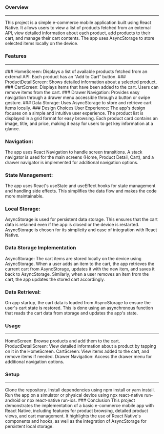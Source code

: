 ### Overview
<hr>
This project is a simple e-commerce mobile application built using React Native. It allows users to view a list of products fetched from an external API, view detailed information about each product, add products to their cart, and manage their cart contents. The app uses AsyncStorage to store selected items locally on the device.

### Features
<hr>
### HomeScreen:
Displays a list of available products fetched from an external API. Each product has an "Add to Cart" button.
### ProductDetailScreen: 
Shows detailed information about a selected product.
### CartScreen: 
Displays items that have been added to the cart. Users can remove items from the cart.
### Drawer Navigation:
Provides easy navigation through a drawer menu accessible through a button or swipe gesture.
### Data Storage:
Uses AsyncStorage to store and retrieve cart items locally.
### Design Choices
User Experience: The app's design focuses on a simple and intuitive user experience. The product list is displayed in a grid format for easy browsing. Each product card contains an image, title, and price, making it easy for users to get key information at a glance.

### Navigation:
The app uses React Navigation to handle screen transitions. A stack navigator is used for the main screens (Home, Product Detail, Cart), and a drawer navigator is implemented for additional navigation options.

### State Management:
The app uses React's useState and useEffect hooks for state management and handling side effects. This simplifies the data flow and makes the code more maintainable.

### Local Storage: 
AsyncStorage is used for persistent data storage. This ensures that the cart data is retained even if the app is closed or the device is restarted. AsyncStorage is chosen for its simplicity and ease of integration with React Native.

### Data Storage Implementation
AsyncStorage: The cart items are stored locally on the device using AsyncStorage. When a user adds an item to the cart, the app retrieves the current cart from AsyncStorage, updates it with the new item, and saves it back to AsyncStorage. Similarly, when a user removes an item from the cart, the app updates the stored cart accordingly.

### Data Retrieval:
On app startup, the cart data is loaded from AsyncStorage to ensure the user's cart state is restored. This is done using an asynchronous function that reads the cart data from storage and updates the app's state.

### Usage
<hr>
HomeScreen: Browse products and add them to the cart.
ProductDetailScreen: View detailed information about a product by tapping on it in the HomeScreen.
CartScreen: View items added to the cart, and remove items if needed.
Drawer Navigation: Access the drawer menu for additional navigation options.

### Setup
<hr>
Clone the repository.
Install dependencies using npm install or yarn install.
Run the app on a simulator or physical device using npx react-native run-android or npx react-native run-ios.
### Conclusion
This project demonstrates the implementation of a basic e-commerce mobile app with React Native, including features for product browsing, detailed product views, and cart management. It highlights the use of React Native's components and hooks, as well as the integration of AsyncStorage for persistent local storage.
